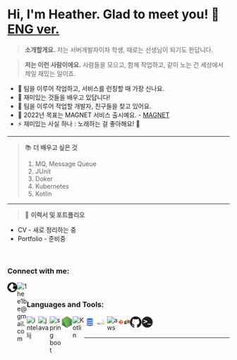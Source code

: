 

<!--
**HanInJu/HanInJu** is a ✨ _special_ ✨ repository because its `README.md` (this file) appears on your GitHub profile.

Here are some ideas to get you started:

- 🔭 I’m currently working on ...
- 🌱 I’m currently learning ...
- 👯 I’m looking to collaborate on ...
- 🤔 I’m looking for help with ...
- 💬 Ask me about ...
- 📫 How to reach me: ...
- 😄 Pronouns: ...
- ⚡ Fun fact: ...
-->



# Hi, I'm Heather. Glad to meet you! 👋  [ENG ver.][engver]

> **소개할게요.**
> 저는 서버개발자이자 학생, 때로는 선생님이 되기도 한답니다.

> **저는 이런 사람이에요.**
> 사람들을 모으고, 함께 작업하고, 같이 노는 건 세상에서 제일 재밌는 일이죠.

- 🔭 팀을 이루어 작업하고, 서비스를 런칭할 때 가장 신나요.
- 🌱 재미있는 것들을 배우고 있답니다!
- 👯 팀을 이루어 작업할 개발자, 친구들을 찾고 있어요.
- 🥅 2022년 목표는 MAGNET 서비스 출시예요. - [MAGNET]
- ⚡ 재미있는 사실 하나 : 노래하는 걸 좋아해요! 🎤
-----

> 📚 **더 배우고 싶은 것**
> 1. MQ, Message Queue
> 2. JUnit 
> 3. Doker
> 4. Kubernetes
> 5. Kotlin

---
> 📑 **이력서 및 포트폴리오**
- CV - 새로 정리하는 중
- Portfolio - 준비중

<br/>

### Connect with me:

[<img align="left" alt="25-write.tistory.com" width="22px" src="https://raw.githubusercontent.com/iconic/open-iconic/master/svg/globe.svg" />][website]
[<img align="left" alt="1hee1be@gmail.com" width="22px" src="https://img.icons8.com/ios-filled/50/000000/gmail-new.png"/>][gmail]

<br />

### Languages and Tools:

[<img align="left" alt="intellij" width="26px" src="https://img.icons8.com/color/48/000000/intellij-idea.png" />][website]
[<img align="left" alt="java" width="26px" src="https://img.icons8.com/color/48/000000/java-coffee-cup-logo--v2.png"/>][MAGNET]
[<img align="left" alt="spring boot" width="26px" src="https://img.icons8.com/color/48/000000/spring-logo.png"/>][MAGNET]
[<img align="left" alt="Node.js" width="26px" src="https://raw.githubusercontent.com/github/explore/80688e429a7d4ef2fca1e82350fe8e3517d3494d/topics/nodejs/nodejs.png" />][readngpiece]
[<img align="left" alt="Kotlin" width="26px"  src="https://img.icons8.com/color/48/000000/kotlin.png"/>][site]
[<img align="left" alt="SQL" width="26px" src="https://raw.githubusercontent.com/github/explore/80688e429a7d4ef2fca1e82350fe8e3517d3494d/topics/sql/sql.png" />][website]
[<img align="left" alt="MySQL" width="26px" src="https://raw.githubusercontent.com/github/explore/80688e429a7d4ef2fca1e82350fe8e3517d3494d/topics/mysql/mysql.png" />][MAGNET]
[<img align="left" alt="aws" width="26px" src="https://img.icons8.com/color/48/000000/amazon-web-services.png"/>][MAGNET]
[<img align="left" alt="Git" width="26px" src="https://raw.githubusercontent.com/github/explore/80688e429a7d4ef2fca1e82350fe8e3517d3494d/topics/git/git.png" />][website]
[<img align="left" alt="GitHub" width="26px" src="https://raw.githubusercontent.com/github/explore/78df643247d429f6cc873026c0622819ad797942/topics/github/github.png" />][website]
[<img align="left" alt="Terminal" width="26px" src="https://raw.githubusercontent.com/github/explore/80688e429a7d4ef2fca1e82350fe8e3517d3494d/topics/terminal/terminal.png" />][website]

<br />
<br />

[website]: https://25-write.tistory.com
[gmail]: haninju95@gmail.com
[MAGNET]: https://github.com/DevCommunity-ko
[Spring]: https://github.com/HanInJu/bibimbap-cloud
[readngpiece]: https://github.com/HanInJu/Wants-Server
[site]: https://github.com/HanInJu/site
[engver]: https://github.com/HanInJu/HanInJu/blob/main/README-ENG.md
[APT]: https://github.com/HanInJu/algorithmPT

---

